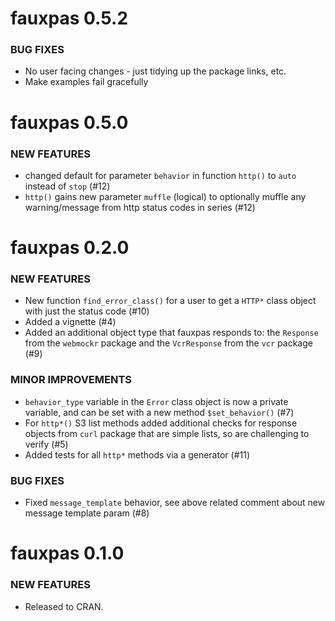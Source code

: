 fauxpas 0.5.2
=============

### BUG FIXES

* No user facing changes - just tidying up the package links, etc.
* Make examples fail gracefully


fauxpas 0.5.0
=============

### NEW FEATURES

* changed default for parameter `behavior` in function `http()` to `auto` instead of `stop` (#12)
* `http()` gains new parameter `muffle` (logical) to optionally muffle any warning/message from http status codes in series  (#12)


fauxpas 0.2.0
=============

### NEW FEATURES

* New function `find_error_class()` for a user to get a `HTTP*` class object with just the status code (#10)
* Added a vignette (#4)
* Added an additional object type that fauxpas responds to: the `Response` from the `webmockr` package and the `VcrResponse` from the `vcr` package (#9)

### MINOR IMPROVEMENTS

* `behavior_type` variable in the `Error` class object is now a private variable, and can be set with a new method `$set_behavior()` (#7)
* For `http*()` S3 list methods added additional checks for response objects from `curl` package that are simple lists, so are challenging to verify (#5)
* Added tests for all `http*` methods via a generator (#11)

### BUG FIXES

* Fixed `message_template` behavior, see above related comment about new message template param (#8)


fauxpas 0.1.0
=============

### NEW FEATURES

* Released to CRAN.
